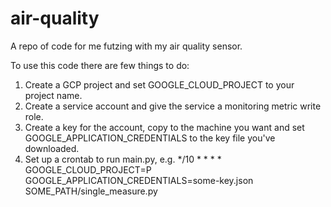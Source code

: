 # air-quality

A repo of code for me futzing with my air quality sensor.

To use this code there are few things to do:
1.   Create a GCP project and set GOOGLE_CLOUD_PROJECT to your project name.
1.   Create a service account and give the service a monitoring metric write role.
1.   Create a key for the account, copy to the machine you want and set GOOGLE_APPLICATION_CREDENTIALS to the key file you've downloaded.
1.   Set up a crontab to run main.py, e.g.
     */10 * * * * GOOGLE_CLOUD_PROJECT=P GOOGLE_APPLICATION_CREDENTIALS=some-key.json SOME_PATH/single_measure.py
